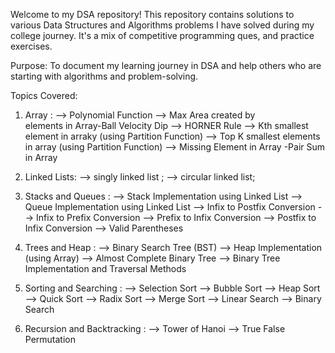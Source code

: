 Welcome to my DSA repository!
This repository contains solutions to various Data Structures and Algorithms problems 
I have solved during my college journey. It's a mix of competitive programming ques, and
practice exercises.

Purpose: To document my learning journey in DSA and help others who are starting with algorithms and 
problem-solving.

Topics Covered:

1) Array :
--> Polynomial Function
--> Max Area created by elements in Array-Ball Velocity Dip 
--> HORNER Rule
--> Kth smallest element in arraky (using Partition Function) 
--> Top K smallest elements in array (using Partition
Function) 
--> Missing Element in Array -Pair Sum in Array

2) Linked Lists:
--> singly linked list ;
--> circular linked list;

3) Stacks and Queues :
--> Stack Implementation using Linked List
--> Queue Implementation using Linked List
--> Infix to Postfix Conversion
--> Infix to Prefix Conversion
--> Prefix to Infix Conversion
--> Postfix to Infix Conversion
--> Valid Parentheses

4) Trees and Heap :
--> Binary Search Tree (BST)
--> Heap Implementation (using Array)
--> Almost Complete Binary Tree
--> Binary Tree Implementation and Traversal Methods

5) Sorting and Searching :
--> Selection Sort
--> Bubble Sort
--> Heap Sort
--> Quick Sort
--> Radix Sort
--> Merge Sort 
--> Linear Search
--> Binary Search

6) Recursion and Backtracking :
--> Tower of Hanoi
--> True False Permutation
